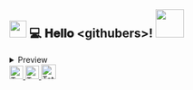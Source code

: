 <h2>
  <img src="https://raw.githubusercontent.com/MartinHeinz/MartinHeinz/master/wave.gif" width="30px">
  💻 𝐇𝐞𝐥𝐥𝐨 &lt;githubers&gt;!
  <img src='https://user-images.githubusercontent.com/5713670/87202985-820dcb80-c2b6-11ea-9f56-7ec461c497c3.gif' width="50"'>

</h2>

 <details>
    <summary>Preview</summary>
<br/>
  <img src="https://github.com/demartini/demartini/blob/master/code.gif" width="400px">
<br/>
  <h2>Tatiana Moreno <img align='left' src="https://media.giphy.com/media/WUlplcMpOCEmTGBtBW/giphy.gif" width="30"> </h2>
  É ✨ <em>SUPER APAIXONADA</em> ✨ por aprender e ensinar! 👩🏻‍💻
<br/>
Desde criança criava a sua realidade na mente. <br/>
Hoje, ela converte imaginação em linhas de códigos.


### 🚀 Atualmente participante dos Bootcamps: 
- [IGTI – Full-Stack](https://www.igti.com.br/custom/bootcamp-desenvolvedor-full-stack/);
- [Rocketseat – LaunchBase](https://rocketseat.com.br/launchbase);
- [Digital Innovation One – Front-end ReactJS](https://digitalinnovation.one/bootcamps/desenvolvedor-front-end-reactjs).
  </details>
  <a href="https://in.linkedin.com/in/tatmorenno">
    <img alt="Tatiana Emília Moreno | Linkedin" width="24px" src="https://github.com/TheDudeThatCode/TheDudeThatCode/blob/master/Assets/Linkedin.svg" />
  </a>
  <a href="https://www.instagram.com/tatmorenno/">
    <img alt="Tatiana Emília Moreno | Instagram" width="24px" src="https://github.com/TheDudeThatCode/TheDudeThatCode/blob/master/Assets/Instagram.svg" />
  </a>
  <a href="mailto:tatiana.emilia.morenno@gmail.com">
    <img alt="Tatiana Emília Moreno | Gmail" width="26px" src="https://github.com/TheDudeThatCode/TheDudeThatCode/blob/master/Assets/Gmail.svg" />
  </a>

